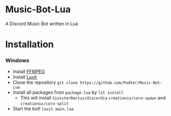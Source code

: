 # Music-Bot-Lua
A Discord Music Bot written in Lua
# Installation
### Windows
* Install [FFMPEG](https://ffmpeg.org)
* Install [Luvit](https://luvit.io/install.html)
* Clone the repository `git clone https://github.com/Podter/Music-Bot-Lua`
* Install all packages from `package.lua` by `lit install`
    - This will install `SinisterRectus/discordia` `creationix/coro-spawn` and `creationix/coro-split`
* Start the bot! `luvit main.lua`